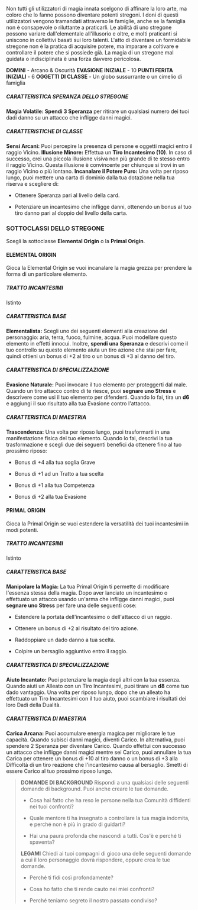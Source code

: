 Non tutti gli utilizzatori di magia innata scelgono di affinare la loro arte, ma coloro che lo fanno possono diventare potenti stregoni. I doni di questi utilizzatori vengono tramandati attraverso le famiglie, anche se la famiglia non è consapevole o riluttante a praticarli. Le abilità di uno stregone possono variare dall'elementale all'illusorio e oltre, e molti praticanti si uniscono in collettivi basati sui loro talenti. L'atto di diventare un formidabile stregone non è la pratica di acquisire potere, ma imparare a coltivare e controllare il potere che si possiede già. La magia di un stregone mal guidata o indisciplinata è una forza davvero pericolosa.

**DOMINI** - Arcano & Oscurità
**EVASIONE INIZIALE** - 10
**PUNTI FERITA INIZIALI** - 6
**OGGETTI DI CLASSE** - Un globo sussurrante o un cimelio di famiglia

##### CARATTERISTICA SPERANZA DELLO STREGONE
**Magia Volatile: Spendi 3 Speranza** per ritirare un qualsiasi numero dei tuoi dadi danno su un attacco che infligge danni magici.

##### CARATTERISTICHE DI CLASSE
**Sensi Arcani:** Puoi percepire la presenza di persone e oggetti magici entro il raggio Vicino.
**Illusione Minore:** Effettua un **Tiro Incantesimo (10)**. In caso di successo, crei una piccola illusione visiva non più grande di te stesso entro il raggio Vicino. Questa illusione è convincente per chiunque si trovi in un raggio Vicino o più lontano.
**Incanalare il Potere Puro:** Una volta per riposo lungo, puoi mettere una carta di dominio dalla tua dotazione nella tua riserva e scegliere di:

- Ottenere Speranza pari al livello della card.

- Potenziare un incantesimo che infligge danni, ottenendo un bonus al tuo tiro danno pari al doppio del livello della carta.

### SOTTOCLASSI DELLO STREGONE
Scegli la sottoclasse **Elemental Origin** o la **Primal Origin**.

#### ELEMENTAL ORIGIN
Gioca la Elemental Origin se vuoi incanalare la magia grezza per prendere la forma di un particolare elemento.

##### TRATTO INCANTESIMI
Istinto

##### CARATTERISTICA BASE
**Elementalista:** Scegli uno dei seguenti elementi alla creazione del personaggio: aria, terra, fuoco, fulmine, acqua. Puoi modellare questo elemento in effetti innocui. Inoltre, **spendi una Speranza** e descrivi come il tuo controllo su questo elemento aiuta un tiro azione che stai per fare, quindi ottieni un bonus di +2 al tiro o un bonus di +3 al danno del tiro.

##### CARATTERISTICA DI SPECIALIZZAZIONE
**Evasione Naturale:** Puoi invocare il tuo elemento per proteggerti dal male. Quando un tiro attacco contro di te riesce, puoi **segnare uno Stress** e descrivere come usi il tuo elemento per difenderti. Quando lo fai, tira un **d6** e aggiungi il suo risultato alla tua Evasione contro l'attacco.

##### CARATTERISTICA DI MAESTRIA
**Trascendenza:** Una volta per riposo lungo, puoi trasformarti in una manifestazione fisica del tuo elemento. Quando lo fai, descrivi la tua trasformazione e scegli due dei seguenti benefici da ottenere fino al tuo prossimo riposo:

- Bonus di +4 alla tua soglia Grave

- Bonus di +1 ad un Tratto a tua scelta

- Bonus di +1 alla tua Competenza

- Bonus di +2 alla tua Evasione

#### PRIMAL ORIGIN
Gioca la Primal Origin se vuoi estendere la versatilità dei tuoi incantesimi in modi potenti.

##### TRATTO INCANTESIMI
Istinto

##### CARATTERISTICA BASE
**Manipolare la Magia:** La tua Primal Origin ti permette di modificare l'essenza stessa della magia. Dopo aver lanciato un incantesimo o effettuato un attacco usando un'arma che infligge danni magici, puoi **segnare uno Stress** per fare una delle seguenti cose:

- Estendere la portata dell'incantesimo o dell'attacco di un raggio.

- Ottenere un bonus di +2 al risultato del tiro azione.

- Raddoppiare un dado danno a tua scelta.

- Colpire un bersaglio aggiuntivo entro il raggio.

##### CARATTERISTICA DI SPECIALIZZAZIONE
**Aiuto Incantato:** Puoi potenziare la magia degli altri con la tua essenza. Quando aiuti un Alleato con un Tiro Incantesimi, puoi tirare un **d8** come tuo dado vantaggio. Una volta per riposo lungo, dopo che un alleato ha effettuato un Tiro Incantesimi con il tuo aiuto, puoi scambiare i risultati dei loro Dadi della Dualità.

##### CARATTERISTICA DI MAESTRIA
**Carica Arcana:** Puoi accumulare energia magica per migliorare le tue capacità. Quando subisci danni magici, diventi Carico. In alternativa, puoi spendere 2 Speranza per diventare Carico. Quando effettui con successo un attacco che infligge danni magici mentre sei Carico, puoi annullare la tua Carica per ottenere un bonus di +10 al tiro danno o un bonus di +3 alla Difficoltà di un tiro reazione che l'incantesimo causa al bersaglio. Smetti di essere Carico al tuo prossimo riposo lungo.

> **DOMANDE DI BACKGROUND**
> Rispondi a una qualsiasi delle seguenti domande di background. Puoi anche creare le tue domande.
> 
> - Cosa hai fatto che ha reso le persone nella tua Comunità diffidenti nei tuoi confronti?
> 
> - Quale mentore ti ha insegnato a controllare la tua magia indomita, e perché non è più in grado di guidarti?
> 
> - Hai una paura profonda che nascondi a tutti. Cos'è e perché ti spaventa?
> 
> **LEGAMI**
> Chiedi ai tuoi compagni di gioco una delle seguenti domande a cui il loro personaggio dovrà rispondere, oppure crea le tue domande.
> 
> - Perché ti fidi così profondamente?
> 
> - Cosa ho fatto che ti rende cauto nei miei confronti?
> 
> - Perché teniamo segreto il nostro passato condiviso?